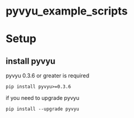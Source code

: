 # pyvyu_example_scripts

# Setup
## install pyvyu
pyvyu 0.3.6 or greater is required
```
pip install pyvyu>=0.3.6
```
if you need to upgrade pyvyu
```
pip install --upgrade pyvyu
```